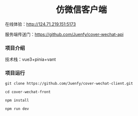 # <center>仿微信客户端</center>

在线体验：http://124.71.219.151:5173

服务端传送门：https://github.com/Juenfy/cover-wechat-api

### 项目介绍
技术栈：vue3+pinia+vant

### 项目运行

```shell
git clone https://github.com/Juenfy/cover-wechat-client.git
```

```shell
cd cover-wechat-front
```

```shell
npm install
```

```shell
npm run dev
```



